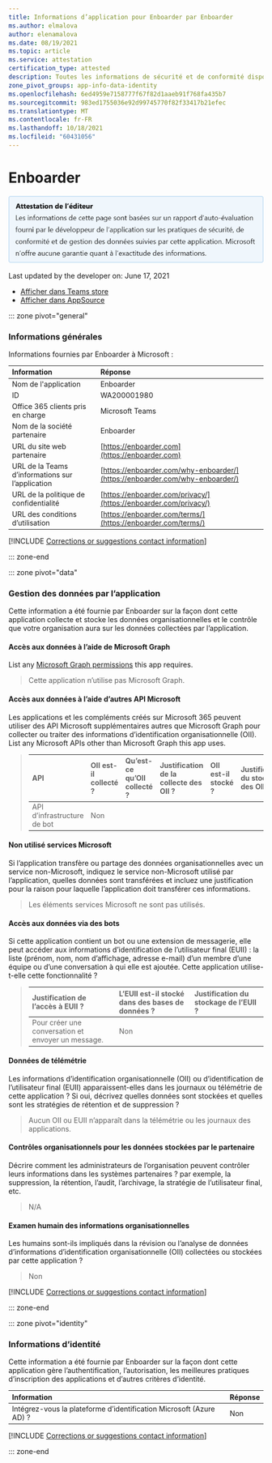 ```yaml
---
title: Informations d’application pour Enboarder par Enboarder
ms.author: elmalova
author: elenamalova
ms.date: 08/19/2021
ms.topic: article
ms.service: attestation
certification_type: attested
description: Toutes les informations de sécurité et de conformité disponibles pour Enboarder, ses stratégies de gestion des données, ses informations de catalogue d’applications Microsoft Cloud App Security et les informations de sécurité/conformité dans le Registre CSA STAR.
zone_pivot_groups: app-info-data-identity
ms.openlocfilehash: 6ed4959e7158777f67f82d1aaeb91f768fa435b7
ms.sourcegitcommit: 983ed1755036e92d99745770f82f33417b21efec
ms.translationtype: MT
ms.contentlocale: fr-FR
ms.lasthandoff: 10/18/2021
ms.locfileid: "60431056"
---
```

# <a name="enboarder"></a>Enboarder

<p></p>
<img alt="Publisher Attestation: The information on this page is based on a self-assessment report provided by the app developer on the security, compliance, and data handling practices followed by this app. Microsoft makes no guarantees regarding the accuracy of the information." src="../media/attested.png" width="650" />
<p>Last updated by the developer on: June 17, 2021</p>

* <a href="https://teams.microsoft.com/l/app/f6b1f54a-3e72-404f-9085-1d77c4151be0" target="_blank">Afficher dans Teams store</a>
* <a href="https://appsource.microsoft.com/product/office/WA200001980" target="_blank">Afficher dans AppSource</a>

::: zone pivot="general"

### <a name="general-information"></a>Informations générales

Informations fournies par Enboarder à Microsoft :

| **Information** | **Réponse** |
|:----------------|:-------------|
| Nom de l'application | Enboarder |
| ID | WA200001980 |
| Office 365 clients pris en charge | Microsoft Teams |
| Nom de la société partenaire | Enboarder |
| URL du site web partenaire | [https://enboarder.com](https://enboarder.com) |
| URL de la Teams d’informations sur l’application | [https://enboarder.com/why-enboarder/](https://enboarder.com/why-enboarder/) |
| URL de la politique de confidentialité | [https://enboarder.com/privacy/](https://enboarder.com/privacy/) |
| URL des conditions d’utilisation | [https://enboarder.com/terms/](https://enboarder.com/terms/) |

 [!INCLUDE [Corrections or suggestions contact information](../includes/corrections-or-suggestions.md)]

::: zone-end

::: zone pivot="data"

### <a name="how-the-app-handles-data"></a>Gestion des données par l’application

Cette information a été fournie par Enboarder sur la façon dont cette application collecte et stocke les données organisationnelles et le contrôle que votre organisation aura sur les données collectées par l’application.

#### <a name="data-access-using-microsoft-graph"></a>Accès aux données à l’aide de Microsoft Graph

List any [Microsoft Graph permissions](https://docs.microsoft.com/graph/permissions-reference) this app requires.

>Cette application n’utilise pas Microsoft Graph.

#### <a name="data-access-using-other-microsoft-apis"></a>Accès aux données à l’aide d’autres API Microsoft

Les applications et les compléments créés sur Microsoft 365 peuvent utiliser des API Microsoft supplémentaires autres que Microsoft Graph pour collecter ou traiter des informations d’identification organisationnelle (OII). List any Microsoft APIs other than Microsoft Graph this app uses.

>| **API** |  **OII est-il collecté ?** |  **Qu’est-ce qu’OII collecté ?** | **Justification de la collecte des OII ?** | **OII est-il stocké ?** | **Justification du stockage des OII ?** |
>|:--------|:-----------------------|:----------------------------|:--------------------------------------|:-------------------|:-----------------------------------|
>| API d’infrastructure de bot | Non |  |  |  |  |

#### <a name="non-microsoft-services-used"></a>Non utilisé services Microsoft

Si l’application transfère ou partage des données organisationnelles avec un service non-Microsoft, indiquez le service non-Microsoft utilisé par l’application, quelles données sont transférées et incluez une justification pour la raison pour laquelle l’application doit transférer ces informations.

>Les éléments services Microsoft ne sont pas utilisés.

#### <a name="data-access-via-bots"></a>Accès aux données via des bots

Si cette application contient un bot ou une extension de messagerie, elle peut accéder aux informations d’identification de l’utilisateur final (EUII) : la liste (prénom, nom, nom d’affichage, adresse e-mail) d’un membre d’une équipe ou d’une conversation à qui elle est ajoutée. Cette application utilise-t-elle cette fonctionnalité ?

>| **Justification de l’accès à EUII ?**  | **L’EUII est-il stocké dans des bases de données ?** | **Justification du stockage de l’EUII ?** |
>|:---------------------------------------|:-----------------------------------|:------------------------------------|
>| Pour créer une conversation et envoyer un message. | Non |  |


#### <a name="telemetry-data"></a>Données de télémétrie

Les informations d’identification organisationnelle (OII) ou d’identification de l’utilisateur final (EUII) apparaissent-elles dans les journaux ou télémétrie de cette application ? Si oui, décrivez quelles données sont stockées et quelles sont les stratégies de rétention et de suppression ?

>Aucun OII ou EUII n’apparaît dans la télémétrie ou les journaux des applications.

#### <a name="organizational-controls-for-data-stored-by-partner"></a>Contrôles organisationnels pour les données stockées par le partenaire

Décrire comment les administrateurs de l’organisation peuvent contrôler leurs informations dans les systèmes partenaires ? par exemple, la suppression, la rétention, l’audit, l’archivage, la stratégie de l’utilisateur final, etc.

>N/A

#### <a name="human-review-of-organizational-information"></a>Examen humain des informations organisationnelles

Les humains sont-ils impliqués dans la révision ou l’analyse de données d’informations d’identification organisationnelle (OII) collectées ou stockées par cette application ?

>Non

[!INCLUDE [Corrections or suggestions contact information](../includes/corrections-or-suggestions.md)]

::: zone-end


::: zone pivot="identity"

### <a name="identity-information"></a>Informations d’identité

Cette information a été fournie par Enboarder sur la façon dont cette application gère l’authentification, l’autorisation, les meilleures pratiques d’inscription des applications et d’autres critères d’identité.

| **Information** | **Réponse** |
|:----------------|:-------------|
| Intégrez-vous la plateforme d’identification Microsoft (Azure AD) ?  | Non |

[!INCLUDE [Corrections or suggestions contact information](../includes/corrections-or-suggestions.md)]

::: zone-end
